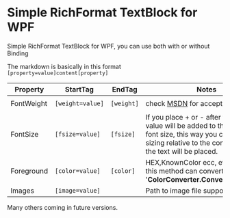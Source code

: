 # Simple RichFormat TextBlock for WPF
Simple RichFormat TextBlock for WPF, you can use both with or without Binding

The markdown is basically in this format 
`[property=value]content[property]`


|Property|StartTag|EndTag|Notes|Example|
--- | --- |  --- | --- | ---
|FontWeight|`[weight=value]`|`[weight]`|check <a href="https://msdn.microsoft.com/it-it/library/system.windows.fontweights(v=vs.110).aspx" target="_blank">MSDN</a> for accepted values|`[weight=semibold] this text is semibold[weight]`
|FontSize|`[fsize=value]`|`[fsize]`|If you place + or - after fsize= the value will be added to the previous font size, this way you can have the sizing relative to the context in which the text will be placed.|`[fsize=25]this text has 25px in height[fsize]`
|Foreground|`[color=value]`|`[color]`|HEX,KnownColor ecc, everything that this method can convert to a Color: '<strong>ColorConverter.ConvertFromString</strong>'|`[color=LightSkyBlue] this text is blue[color]`
|Images|`[image=value]`||Path to image file supported by WPF|`[image=c:\pathtoyourimage\image.png]`
Many others coming in future versions.

